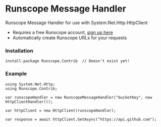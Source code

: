 Runscope Message Handler
========================

Runscope Message Handler for use with System.Net.Http.HttpClient

- Requires a free Runscope account, [sign up here](https://www.runscope.com/signup)
- Automatically create Runscope URLs for your requests

### Installation

    install-package Runscope.Contrib  // Doesn't exist yet!


### Example

    using System.Net.Http;
    using Runscope.Contrib;
    
    var runscopeHandler = new RunscopeMessageHandler("bucketKey", new HttpClientHandler());
 
    var httpClient = new HttpClient(runscopeHandler);
 
    var response = await httpClient.GetAsync("https://api.github.com");
